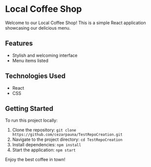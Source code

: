 # Local Coffee Shop

Welcome to our Local Coffee Shop! This is a simple React application showcasing our delicious menu.

## Features
- Stylish and welcoming interface
- Menu items listed

## Technologies Used
- React
- CSS

## Getting Started
To run this project locally:
1. Clone the repository: `git clone https://github.com/cezarpauna/TestRepoCreation.git`
2. Navigate to the project directory: `cd TestRepoCreation`
3. Install dependencies: `npm install`
4. Start the application: `npm start`

Enjoy the best coffee in town!
